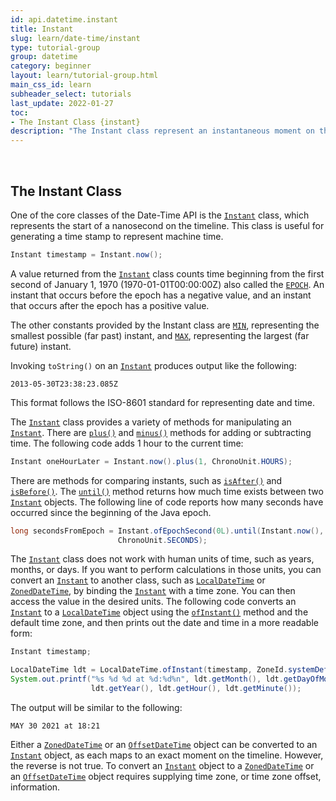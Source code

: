 ```yaml
---
id: api.datetime.instant
title: Instant
slug: learn/date-time/instant
type: tutorial-group
group: datetime
category: beginner
layout: learn/tutorial-group.html
main_css_id: learn
subheader_select: tutorials
last_update: 2022-01-27
toc:
- The Instant Class {instant}
description: "The Instant class represent an instantaneous moment on the timeline."
---
```



<a id="instant">&nbsp;</a>
## The Instant Class

One of the core classes of the Date-Time API is the [`Instant`](javadoc:Instant) class, which represents the start of a nanosecond on the timeline. This class is useful for generating a time stamp to represent machine time.

```java
Instant timestamp = Instant.now();
```

A value returned from the [`Instant`](javadoc:Instant) class counts time beginning from the first second of January 1, 1970 (1970-01-01T00:00:00Z) also called the [`EPOCH`](javadoc:Instant.EPOCH). An instant that occurs before the epoch has a negative value, and an instant that occurs after the epoch has a positive value.

The other constants provided by the Instant class are [`MIN`](javadoc:Instant.MIN), representing the smallest possible (far past) instant, and [`MAX`](javadoc:Instant.MAX), representing the largest (far future) instant.

Invoking `toString()` on an [`Instant`](javadoc:Instant) produces output like the following:

```shell
2013-05-30T23:38:23.085Z
```

This format follows the ISO-8601 standard for representing date and time.

The [`Instant`](javadoc:Instant) class provides a variety of methods for manipulating an [`Instant`](javadoc:Instant). There are [`plus()`](javadoc:Instant.plus()) and [`minus()`](javadoc:Instant.minus()) methods for adding or subtracting time. The following code adds 1 hour to the current time:

```java
Instant oneHourLater = Instant.now().plus(1, ChronoUnit.HOURS);
```

There are methods for comparing instants, such as [`isAfter()`](javadoc:Instant.isAfter()) and [`isBefore()`](javadoc:Instant.isBefore()). The [`until()`](javadoc:Instant.until()) method returns how much time exists between two [`Instant`](javadoc:Instant) objects. The following line of code reports how many seconds have occurred since the beginning of the Java epoch.

```java
long secondsFromEpoch = Instant.ofEpochSecond(0L).until(Instant.now(),
                        ChronoUnit.SECONDS);
```

The [`Instant`](javadoc:Instant) class does not work with human units of time, such as years, months, or days. If you want to perform calculations in those units, you can convert an [`Instant`](javadoc:Instant) to another class, such as [`LocalDateTime`](javadoc:LocalDateTime) or [`ZonedDateTime`](javadoc:ZonedDateTime), by binding the [`Instant`](javadoc:Instant) with a time zone. You can then access the value in the desired units. The following code converts an [`Instant`](javadoc:Instant) to a [`LocalDateTime`](javadoc:LocalDateTime) object using the [`ofInstant()`](javadoc:LocalDateTime.ofInstant()) method and the default time zone, and then prints out the date and time in a more readable form:

```java
Instant timestamp;

LocalDateTime ldt = LocalDateTime.ofInstant(timestamp, ZoneId.systemDefault());
System.out.printf("%s %d %d at %d:%d%n", ldt.getMonth(), ldt.getDayOfMonth(),
                  ldt.getYear(), ldt.getHour(), ldt.getMinute());
```

The output will be similar to the following:

```shell
MAY 30 2021 at 18:21
```

Either a [`ZonedDateTime`](javadoc:ZonedDateTime) or an [`OffsetDateTime`](javadoc:OffsetDateTime) object can be converted to an [`Instant`](javadoc:Instant) object, as each maps to an exact moment on the timeline. However, the reverse is not true. To convert an [`Instant`](javadoc:Instant) object to a [`ZonedDateTime`](javadoc:ZonedDateTime) or an [`OffsetDateTime`](javadoc:OffsetDateTime) object requires supplying time zone, or time zone offset, information.

